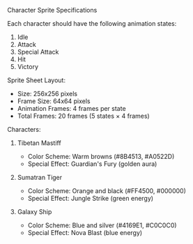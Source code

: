 Character Sprite Specifications

Each character should have the following animation states:
1. Idle
2. Attack
3. Special Attack
4. Hit
5. Victory

Sprite Sheet Layout:
- Size: 256x256 pixels
- Frame Size: 64x64 pixels
- Animation Frames: 4 frames per state
- Total Frames: 20 frames (5 states × 4 frames)

Characters:
1. Tibetan Mastiff
   - Color Scheme: Warm browns (#8B4513, #A0522D)
   - Special Effect: Guardian's Fury (golden aura)

2. Sumatran Tiger
   - Color Scheme: Orange and black (#FF4500, #000000)
   - Special Effect: Jungle Strike (green energy)

3. Galaxy Ship
   - Color Scheme: Blue and silver (#4169E1, #C0C0C0)
   - Special Effect: Nova Blast (blue energy)
